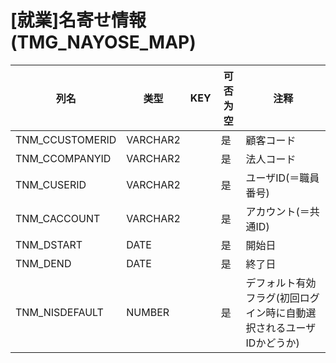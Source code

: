 # [就業]名寄せ情報(TMG_NAYOSE_MAP)
| 列名   | 类型   | KEY  | 可否为空 | 注释   |
| ---- | ---- | ---- | ---- | ---- |
|TNM_CCUSTOMERID|VARCHAR2||是|顧客コード|
|TNM_CCOMPANYID|VARCHAR2||是|法人コード|
|TNM_CUSERID|VARCHAR2||是|ユーザID(＝職員番号)|
|TNM_CACCOUNT|VARCHAR2||是|アカウント(＝共通ID)|
|TNM_DSTART|DATE||是|開始日|
|TNM_DEND|DATE||是|終了日|
|TNM_NISDEFAULT|NUMBER||是|デフォルト有効フラグ(初回ログイン時に自動選択されるユーザIDかどうか)|
